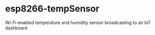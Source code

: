 # esp8266-tempSensor
Wi-Fi enabled temperature and humidity sensor broadcasting to an IoT dashboard
